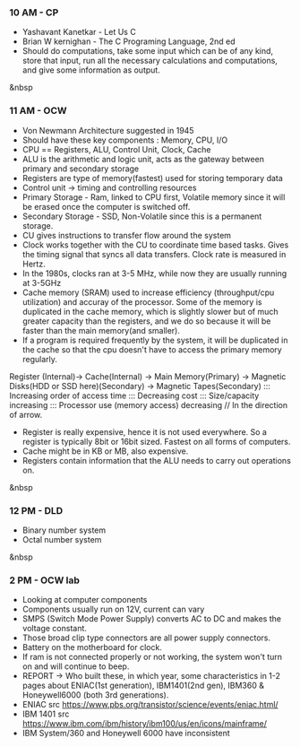 ### 10 AM  - CP 
- Yashavant Kanetkar - Let Us C
- Brian W kernighan - The C Programing Language, 2nd ed
- Should do computations, take some input which can be of any kind, store that input, run all the necessary calculations and computations, and give some information as output. 

&nbsp

### 11 AM - OCW
- Von Newmann Architecture suggested in 1945
- Should have these key components : Memory, CPU, I/O
- CPU == Registers, ALU, Control Unit, Clock, Cache
- ALU is the arithmetic and logic unit, acts as the gateway between primary and secondary storage
- Registers are type of memory(fastest) used for storing temporary data
- Control unit -> timing and controlling resources
- Primary Storage - Ram, linked to CPU first, Volatile memory since it will be erased once the computer is switched off.
- Secondary Storage - SSD, Non-Volatile since this is a permanent storage.
- CU gives instructions to transfer flow around the system
- Clock works together with the CU to coordinate time based tasks. Gives the timing signal that syncs all data transfers. Clock rate is measured in Hertz.
- In the 1980s, clocks ran at 3-5 MHz, while now they are usually running at 3-5GHz
- Cache memory (SRAM) used to increase efficiency (throughput/cpu utilization) and accuray of the processor. Some of the memory is duplicated in the cache memory, which is slightly slower but of much greater capacity than the registers, and we do so because it will be faster than the main memory(and smaller).
- If a program is required frequently by the system, it will be duplicated in the cache so that the cpu doesn't have to access the primary memory regularly.

Register (Internal)-> Cache(Internal) -> Main Memory(Primary) -> Magnetic Disks(HDD or SSD here)(Secondary) -> Magnetic Tapes(Secondary) ::: Increasing order of access time ::: Decreasing cost ::: Size/capacity increasing ::: Processor use (memory access) decreasing // In the direction of arrow.
- Register is really expensive, hence it is not used everywhere. So a register is typically 8bit or 16bit sized. Fastest on all forms of computers.
- Cache might be in KB or MB, also expensive.
- Registers contain information that the ALU needs to carry out operations on.

&nbsp

### 12 PM - DLD
- Binary number system
- Octal number system

&nbsp

### 2 PM - OCW lab
- Looking at computer components
- Components usually run on 12V, current can vary
- SMPS (Switch Mode Power Supply) converts AC to DC and makes the voltage constant.
- Those broad clip type connectors are all power supply connectors.
- Battery on the motherboard for clock.
- If ram is not connected properly or not working, the system won't turn on and will continue to beep.
- REPORT -> Who built these, in which year, some characteristics in 1-2 pages about ENIAC(1st generation), IBM1401(2nd gen), IBM360 & Honeywell6000 (both 3rd generations).
- ENIAC src https://www.pbs.org/transistor/science/events/eniac.html/
- IBM 1401 src https://www.ibm.com/ibm/history/ibm100/us/en/icons/mainframe/
- IBM System/360 and Honeywell 6000 have inconsistent